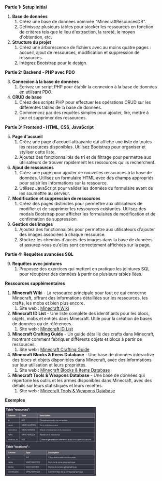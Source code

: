 **Partie 1: Setup initial**

1. **Base de données**
   1. Créez une base de données nommée "MinecraftResourcesDB".
   2. Définissez plusieurs tables pour stocker les ressources en fonction de critères tels que le lieu d'extraction, la rareté, le moyen d'obtention, etc.
1. **Structure du projet**
   1. Créez une arborescence de fichiers avec au moins quatre pages : accueil, ajout de ressources, modification et suppression de ressources.
   2. Intégrez Bootstrap pour le design.  
  


**Partie 2: Backend - PHP avec PDO**

3. **Connexion à la base de données**
   1. Écrivez un script PHP pour établir la connexion à la base de données en utilisant PDO.
3. **CRUD de base**
   1. Créez des scripts PHP pour effectuer les opérations CRUD sur les différentes tables de la base de données.
   2. Commencez par des requêtes simples pour ajouter, lire, mettre à jour et supprimer des ressources.  

  

**Partie 3: Frontend - HTML, CSS, JavaScript**

5. **Page d'accueil**
   1. Créez une page d'accueil attrayante qui affiche une liste de toutes les ressources disponibles. Utilisez Bootstrap pour organiser et styliser cette liste.
   2. Ajoutez des fonctionnalités de tri et de filtrage pour permettre aux utilisateurs de trouver rapidement les ressources qu'ils recherchent.
5. **Ajout de ressources**
   1. Créez une page pour ajouter de nouvelles ressources à la base de données. Utilisez un formulaire HTML avec des champs appropriés pour saisir les informations sur la ressource.
   2. Utilisez JavaScript pour valider les données du formulaire avant de les soumettre au serveur.
5. **Modification et suppression de ressources**
   1. Créez des pages distinctes pour permettre aux utilisateurs de modifier et de supprimer les ressources existantes. Utilisez des modals Bootstrap pour afficher les formulaires de modification et de confirmation de suppression.
5. **Gestion des images**
   1. Ajoutez des fonctionnalités pour permettre aux utilisateurs d'ajouter des images associées à chaque ressource.
   2. Stockez les chemins d'accès des images dans la base de données et assurez-vous qu'elles sont correctement affichées sur la page.  


  
**Partie 4: Requêtes avancées SQL**

9. **Requêtes avec jointures**
   1. Proposez des exercices qui mettent en pratique les jointures SQL pour récupérer des données à partir de plusieurs tables liées.
  
**Ressources supplémentaires**

1. **Minecraft Wiki** - La ressource principale pour tout ce qui concerne Minecraft, offrant des informations détaillées sur les ressources, les crafts, les mobs et bien plus encore.
   1. Site web : [Minecraft Wiki](https://fr.minecraft.wiki/)
1. **Minecraft ID List** - Une liste complète des identifiants pour les blocs, objets, mobs et entités dans Minecraft. Utile pour la création de bases de données ou de références.
   1. Site web : [Minecraft ID List](https://minecraft-ids.grahamedgecombe.com/)  
1. **Minecraft Crafting Guide** - Un guide détaillé des crafts dans Minecraft, montrant comment fabriquer différents objets et blocs à partir de ressources.
   1. Site web : [Minecraft Crafting Guide](https://minecraftcraftingguide.net/)
1. **Minecraft Blocks & Items Database** - Une base de données interactive des blocs et objets disponibles dans Minecraft, avec des informations sur leur utilisation et leurs propriétés.
   1. Site web : [Minecraft Blocks & Items Database](https://minecraftitemids.com/)
1. **Minecraft Tools & Weapons Database** - Une base de données qui répertorie les outils et les armes disponibles dans Minecraft, avec des détails sur leurs statistiques et leurs recettes.
   1. Site web : [Minecraft Tools & Weapons Database](https://minecraft.tools/en/command-15456-weapons)   



**Exemples**


<img src="exemple.png" alt="Exemple BDD" width="300"/>

